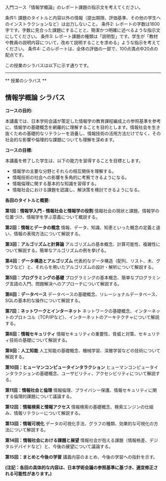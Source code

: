 入門コース「情報学概論」のレポート課題の指示文を考えてください。

条件1: 課題のタイトルと内容以外の情報（提出期限、評価基準、その他の学生へのインストラクションなど）は出力しないこと。
条件2: レポートの字数は1600字です。字数に見合った課題にすることと、簡潔かつ明確に述べるような指示文にしてください。
条件3: レポート課題の種類は「説明型」です。学生が「教材や教員の説明内容について，改めて説明することを求める」ような指示を考えてください。
条件4: このレポートは、全体の評価の一部で、100点満点中20点の配点です。

この授業のシラバスは以下に示す通りです。

---------------------------------------
** 授業のシラバス **
## 情報学概論 シラバス

**コースの目的:**

本講義では、日本学術会議が策定した情報学の教育課程編成上の参照基準を参考に、情報学の基礎概念を網羅的に理解することを目的とします。情報社会を生き抜くための基礎的なリテラシーを涵養し、情報技術の活用方法だけでなく、その社会的な影響や倫理的な課題についても理解を深めます。


**コースの目標:**

本講義を修了した学生は、以下の能力を習得することを目標とします。

* 情報学の主要な分野とそれらの相互関係を理解する。
* 情報技術の社会への影響を多角的に考察できるようになる。
* 情報倫理に関する基本的な知識を習得する。
* 情報社会における課題を認識し、解決策を検討できるようになる。


**各回のタイトルと概要:**

**第1回：情報学入門 - 情報社会と情報学の役割**
情報社会の現状と課題、情報学の位置づけ、情報学を学ぶ意義について概説する。

**第2回：情報とデータの概念**
情報、データ、知識、知恵といった概念の定義と違い、情報の表現方法について解説する。

**第3回：アルゴリズムと計算論**
アルゴリズムの基本概念、計算可能性、複雑性について解説する。簡単なアルゴリズムの例を挙げる。

**第4回：データ構造とアルゴリズム**
代表的なデータ構造（配列、リスト、木、グラフなど）と、それらを用いたアルゴリズムの設計・解析について解説する。

**第5回：プログラミングの基礎**
プログラミングの基本概念、簡単なプログラミング言語の入門、問題解決へのアプローチについて解説する。

**第6回：データベース**
データベースの基礎概念、リレーショナルデータベース、SQLの基本的な操作について解説する。

**第7回：ネットワークとインターネット**
ネットワークの基礎概念、インターネットのプロトコル（TCP/IPなど）、インターネットのアーキテクチャについて解説する。

**第8回：情報セキュリティ**
情報セキュリティの重要性、脅威と対策、セキュリティ技術の基礎について解説する。

**第9回：人工知能**
人工知能の基礎概念、機械学習、深層学習などの技術について解説する。

**第10回：ヒューマンコンピュータインタラクション**
ヒューマンコンピュータインタラクションの基礎概念、ユーザビリティ、アクセシビリティについて解説する。

**第11回：情報社会と倫理**
情報倫理、プライバシー保護、情報セキュリティに関する倫理的課題について議論する。

**第12回：情報検索と情報アクセス**
情報検索の基礎概念、検索エンジンの仕組み、情報リテラシーについて解説する。

**第13回：情報可視化**
データの可視化手法、グラフの種類、効果的な可視化の方法について解説する。

**第14回：情報社会における課題と展望**
情報社会が抱える課題（情報格差、デジタルデバイドなど）と、今後の展望について議論する。

**第15回：まとめと今後の学習**
講義内容のまとめ、今後の学習への指針を示す。


**(注記：各回の具体的な内容は、日本学術会議の参照基準に基づき、適宜修正される可能性があります。)**
